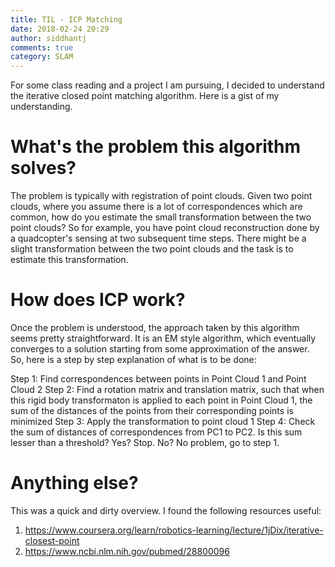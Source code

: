 ```yaml
---
title: TIL - ICP Matching
date: 2018-02-24 20:29
author: siddhantj
comments: true
category: SLAM
---
```


For some class reading and a project I am pursuing, I decided to understand the iterative closed point matching algorithm. Here is a gist of my understanding.

# What's the problem this algorithm solves?
The problem is typically with registration of point clouds. Given two point clouds, where you assume there is a lot of correspondences which are common, how do you estimate the small transformation between the two point clouds? So for example, you have point cloud reconstruction done by a quadcopter's sensing at two subsequent time steps. There might be a slight transformation between the two point clouds and the task is to estimate this transformation.


# How does ICP work?
Once the problem is understood, the approach taken by this algorithm seems pretty straightforward. It is an EM style algorithm, which eventually converges to a solution starting from some approximation of the answer. So, here is a step by step explanation of what is to be done:

Step 1: Find correspondences between points in Point Cloud 1 and Point Cloud 2
Step 2: Find a rotation matrix and translation matrix, such that when this rigid body transformaton is applied to each point in Point Cloud 1, the sum of the distances of the points from their corresponding points is minimized
Step 3: Apply the transformation to point cloud 1
Step 4: Check the sum of distances of correspondences from PC1 to PC2. Is this sum lesser than a threshold? Yes? Stop. No? No problem, go to step 1.



# Anything else?

This was a quick and dirty overview. I found the following resources useful:

1. https://www.coursera.org/learn/robotics-learning/lecture/1jDix/iterative-closest-point
2. https://www.ncbi.nlm.nih.gov/pubmed/28800096













